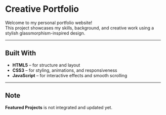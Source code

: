 # Creative Portfolio

Welcome to my personal portfolio website!  
This project showcases my skills, background, and creative work using a stylish glassmorphism-inspired design.

---

## Built With

- **HTML5** – for structure and layout  
- **CSS3** – for styling, animations, and responsiveness  
- **JavaScript** – for interactive effects and smooth scrolling

---

## Note

**Featured Projects** is not integrated and updated yet.

